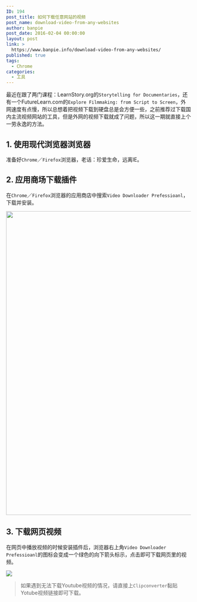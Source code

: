 ```yaml
---
ID: 194
post_title: 如何下载任意网站的视频
post_name: download-video-from-any-websites
author: banpie
post_date: 2016-02-04 00:00:00
layout: post
link: >
  https://www.banpie.info/download-video-from-any-websites/
published: true
tags:
  - Chrome
categories:
  - 工具
---
```

最近在跟了两门课程：LearnStory.org的`Storytelling for Documentaries`，还有一个FutureLearn.com的`Explore Filmmaking: from Script to Screen`，外网速度有点慢，所以总想着把视频下载到硬盘总是会方便一些，之前推荐过下载国内主流视频网站的工具，但是外网的视频下载就成了问题，所以这一期就直接上个一劳永逸的方法。

## 1\. 使用现代浏览器浏览器

准备好`Chrome`／`Firefox`浏览器，老话：珍爱生命，远离IE。

## 2\. 应用商场下载插件

在`Chrome`／`Firefox`浏览器的应用商店中搜索`Video Downloader Prefessioanl`，下载并安装。

<img class="alignnone size-full wp-image-1999" src="http://www.banpie.info/wp-content/uploads/2019/03/chrome-store.jpeg" width="1280" height="827" alt="" />

## 3\. 下载网页视频

在网页中播放视频的时候安装插件后，浏览器右上角`Video Downloader Prefessioanl`的图标会变成一个绿色的向下箭头标示，点击即可下载网页里的视频。

![][1]

> 如果遇到无法下载Youtube视频的情况，请直接上`Clipconverter`黏贴Yotube视频链接即可下载。

 [1]: http://www.banpie.info/wp-content/uploads/2018/11/download-video-from-any-websites/video-downloader.jpeg